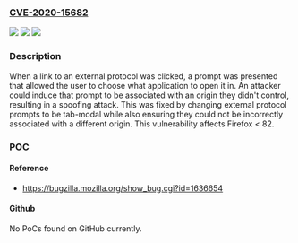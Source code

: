 ### [CVE-2020-15682](https://cve.mitre.org/cgi-bin/cvename.cgi?name=CVE-2020-15682)
![](https://img.shields.io/static/v1?label=Product&message=Firefox&color=blue)
![](https://img.shields.io/static/v1?label=Version&message=%3C%2082%20&color=brighgreen)
![](https://img.shields.io/static/v1?label=Vulnerability&message=The%20domain%20associated%20with%20the%20prompt%20to%20open%20an%20external%20protocol%20could%20be%20spoofed%20to%20display%20the%20incorrect%20origin&color=brighgreen)

### Description

When a link to an external protocol was clicked, a prompt was presented that allowed the user to choose what application to open it in. An attacker could induce that prompt to be associated with an origin they didn't control, resulting in a spoofing attack. This was fixed by changing external protocol prompts to be tab-modal while also ensuring they could not be incorrectly associated with a different origin. This vulnerability affects Firefox < 82.

### POC

#### Reference
- https://bugzilla.mozilla.org/show_bug.cgi?id=1636654

#### Github
No PoCs found on GitHub currently.

